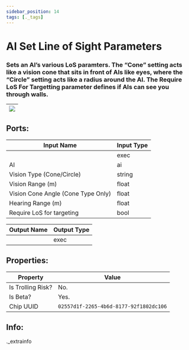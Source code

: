 ```yaml
---
sidebar_position: 14
tags: [._tags]
---
```


# AI Set Line of Sight Parameters


### Sets an AI’s various LoS paramters. The “Cone” setting acts like a vision cone that sits in front of AIs like eyes, where the “Circle” setting acts like a radius around the AI. The Require LoS For Targetting parameter defines if AIs can see you through walls.

| ![](https://images-ext-2.discordapp.net/external/MPmIaQzlEPmgGWlgi-WxBBXt0Bjv_zWPkg1y1f_sy3s/https/www.recroomcircuits.com/image/circuit/absolute-value?width=206&height=108) |
|-----|

## Ports:

| Input Name | Input Type |
|-----------|-----------|
|  | exec |
| AI | ai |
| Vision Type (Cone/Circle) | string |
| Vision Range (m) | float |
| Vision Cone Angle (Cone Type Only) | float |
| Hearing Range (m) | float |
| Require LoS for targeting | bool |

| Output Name | Output Type |
|-----------|-----------|
|  | exec |

## Properties:

| Property  | Value |
|-------------------|-----------|
| Is Trolling Risk? | No. |
| Is Beta? | Yes. |
| Chip UUID | `02557d1f-2265-4b6d-8177-92f1802dc106` |

## Info:
._extrainfo